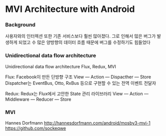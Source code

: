 

# MVI Architecture with Android

### Background

사용자와의 인터렉션 또한 기존 서비스보다 훨씬 많아졌다. 그로 인해서 많은 버그가 발생하게 되었고 수 많은 양방향의 데이터 흐름 때문에 버그를 수정하기도 힘들었다

### Unidirectional data flow architecture 

Unidirectional data flow architecture 
Flux, Redux, MVI

Flux: Facebook이 만든 단방향 구조
View — Action — Dispacther — Store
Dispatcher는 EventBus, Otto, RxBus 등으로 구현할 수 있는 전역 이벤트 전달자

Redux: Redux는 Flux에서 고안한 State 관리 라이브러리
View — Action — Middleware — Reducer — Store


### MVI

Hannes Dorfmann
http://hannesdorfmann.com/android/mosby3-mvi-1
https://github.com/sockeqwe

<!--stackedit_data:
eyJoaXN0b3J5IjpbLTIwOTAxNjY5OTUsLTQ0NTk4MTI2MCw4OD
E0MTk2MTEsLTE5MDczMzI5NF19
-->